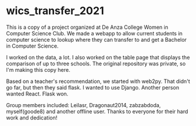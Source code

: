 # wics_transfer_2021


This is a copy of a project organized at De Anza College Women in Computer Science Club. We made a webapp to allow current students in computer science to lookup 
where they can transfer to and get a Bachelor in Computer Science. 

I worked on the data, a lot. I also worked on the table page that displays the comparison of up to three schools. The original repository was private, so I'm making this copy here. 

Based on a teacher's recommendation, we started with web2py. That didn't go far, but then they said flask. I wanted to use Django. Another person wanted React. Flask won.

Group members included: Leilasr, Dragonaut2014, zabzabdoda, myself(goode8) and another offline user. Thanks to everyone for their hard work and dedication!
